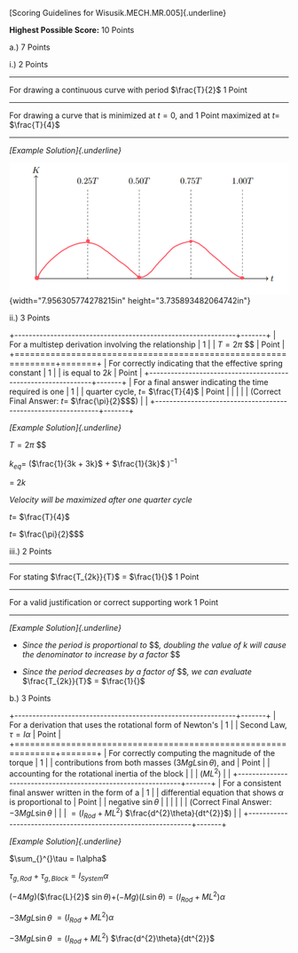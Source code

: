 [Scoring Guidelines for Wisusik.MECH.MR.005]{.underline}

**Highest Possible Score:** 10 Points

a.) 7 Points

i.) 2 Points

  -----------------------------------------------------------------------
  For drawing a continuous curve with period $\frac{T}{2}$       1 Point
  -------------------------------------------------------------- --------
  For drawing a curve that is minimized at $t = 0$, and          1 Point
  maximized at $t =$ $\frac{T}{4}$                               

  -----------------------------------------------------------------------

*[Example Solution]{.underline}*

![](media/image1.png){width="7.956305774278215in"
height="3.735893482064742in"}

ii.) 3 Points

+--------------------------------------------------------------+-------+
| For a multistep derivation involving the relationship        | 1     |
| $T = 2\pi$ $$                                                | Point |
+==============================================================+=======+
| For correctly indicating that the effective spring constant  | 1     |
| is equal to $2k$                                             | Point |
+--------------------------------------------------------------+-------+
| For a final answer indicating the time required is one       | 1     |
| quarter cycle, $t =$ $\frac{T}{4}$                           | Point |
|                                                              |       |
| (Correct Final Answer: $t =$ $\frac{\pi}{2}$$$)              |       |
+--------------------------------------------------------------+-------+

*[Example Solution]{.underline}*

$T = 2\pi$ $$

$k_{eq} = \ ($$\frac{1}{3k + 3k}$ $+$ $\frac{1}{3k}$ $)^{- 1}$

$= \ 2k$

*Velocity will be maximized after one quarter cycle*

$t =$ $\frac{T}{4}$

$t =$ $\frac{\pi}{2}$$$

iii.) 2 Points

  -----------------------------------------------------------------------
  For stating $\frac{T_{2k}}{T}$ $=$ $\frac{1}{}$                1 Point
  -------------------------------------------------------------- --------
  For a valid justification or correct supporting work           1 Point

  -----------------------------------------------------------------------

*[Example Solution]{.underline}*

-   *Since the period is proportional to* $$*, doubling the value of*
    $k$ *will cause the denominator to increase by a factor* $$

-   *Since the period decreases by a factor of* $$*, we can evaluate*
    $\frac{T_{2k}}{T}$ $=$ $\frac{1}{}$

b.) 3 Points

+--------------------------------------------------------------+-------+
| For a derivation that uses the rotational form of Newton's   | 1     |
| Second Law, $\tau = I\alpha$                                 | Point |
+==============================================================+=======+
| For correctly computing the magnitude of the torque          | 1     |
| contributions from both masses ($3MgL\sin\theta$), and       | Point |
| accounting for the rotational inertia of the block           |       |
| ($ML^{2}$)                                                   |       |
+--------------------------------------------------------------+-------+
| For a consistent final answer written in the form of a       | 1     |
| differential equation that shows $\alpha$ is proportional to | Point |
| negative $\sin\theta$                                        |       |
|                                                              |       |
| (Correct Final Answer: $- 3MgL\sin\theta$                    |       |
| $= (I_{Rod} + ML^{2})$ $\frac{d^{2}\theta}{dt^{2}}$)         |       |
+--------------------------------------------------------------+-------+

*[Example Solution]{.underline}*

$\sum_{}^{}\tau = I\alpha$

$\tau_{g,Rod} + \tau_{g,Block} = I_{System}\alpha$

$( - 4Mg)($$\frac{L}{2}$
$\sin\theta) +$$( - Mg)($$L\sin\theta) = (I_{Rod} + ML^{2})\alpha$

$- 3MgL\sin\theta$ $= (I_{Rod} + ML^{2})\alpha$

$- 3MgL\sin\theta$ $= (I_{Rod} + ML^{2})$ $\frac{d^{2}\theta}{dt^{2}}$
